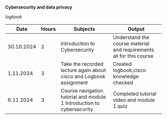**Cybersecurity and data privacy**

*logbook*


| Date  |  Hours  |  Subjects | Output |
|--------------|---------------|--------------|---------------|
| 30.10.2024   | 2  | Introduction to Cybersecurity | Understand the course material and requirements all for this course |
| 1.11.2024   | 3  | Take the recorded lecture again about cisco and Logbook assignment | Created logbook,cisco knowledge checked |
| 6.11.2024   | 3     | Course navigation tutorial and module 1 Introduction to cybersecurity   | Completed tutorial video and module 1 quiz   |


